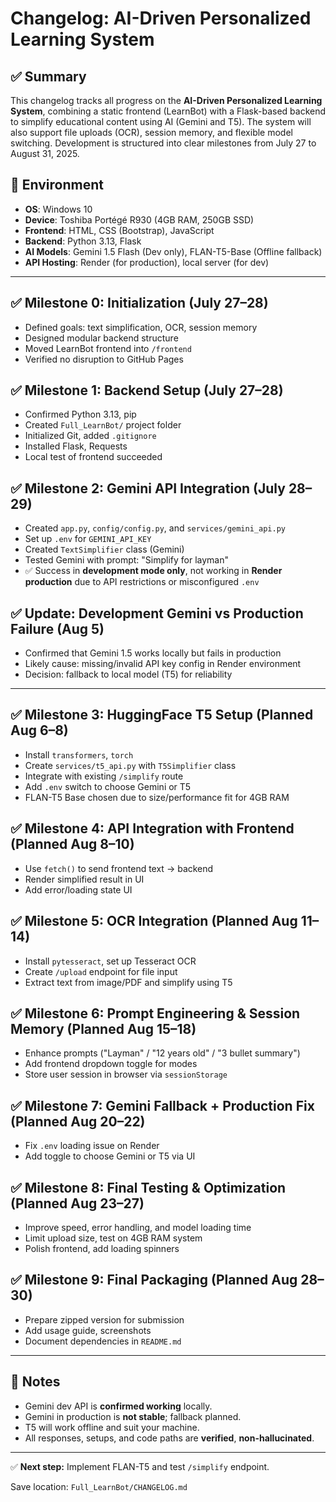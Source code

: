 # Changelog: AI-Driven Personalized Learning System

## ✅ Summary
This changelog tracks all progress on the **AI-Driven Personalized Learning System**, combining a static frontend (LearnBot) with a Flask-based backend to simplify educational content using AI (Gemini and T5). The system will also support file uploads (OCR), session memory, and flexible model switching. Development is structured into clear milestones from July 27 to August 31, 2025.

## 🔧 Environment
- **OS**: Windows 10
- **Device**: Toshiba Portégé R930 (4GB RAM, 250GB SSD)
- **Frontend**: HTML, CSS (Bootstrap), JavaScript
- **Backend**: Python 3.13, Flask
- **AI Models**: Gemini 1.5 Flash (Dev only), FLAN-T5-Base (Offline fallback)
- **API Hosting**: Render (for production), local server (for dev)

---

## ✅ Milestone 0: Initialization (July 27–28)
- Defined goals: text simplification, OCR, session memory
- Designed modular backend structure
- Moved LearnBot frontend into `/frontend`
- Verified no disruption to GitHub Pages

## ✅ Milestone 1: Backend Setup (July 27–28)
- Confirmed Python 3.13, pip
- Created `Full_LearnBot/` project folder
- Initialized Git, added `.gitignore`
- Installed Flask, Requests
- Local test of frontend succeeded

## ✅ Milestone 2: Gemini API Integration (July 28–29)
- Created `app.py`, `config/config.py`, and `services/gemini_api.py`
- Set up `.env` for `GEMINI_API_KEY`
- Created `TextSimplifier` class (Gemini)
- Tested Gemini with prompt: "Simplify for layman"
- ✅ Success in **development mode only**, not working in **Render production** due to API restrictions or misconfigured `.env`

## ✅ Update: Development Gemini vs Production Failure (Aug 5)
- Confirmed that Gemini 1.5 works locally but fails in production
- Likely cause: missing/invalid API key config in Render environment
- Decision: fallback to local model (T5) for reliability

---

## ✅ Milestone 3: HuggingFace T5 Setup (Planned Aug 6–8)
- Install `transformers`, `torch`
- Create `services/t5_api.py` with `T5Simplifier` class
- Integrate with existing `/simplify` route
- Add `.env` switch to choose Gemini or T5
- FLAN-T5 Base chosen due to size/performance fit for 4GB RAM

## ✅ Milestone 4: API Integration with Frontend (Planned Aug 8–10)
- Use `fetch()` to send frontend text → backend
- Render simplified result in UI
- Add error/loading state UI

## ✅ Milestone 5: OCR Integration (Planned Aug 11–14)
- Install `pytesseract`, set up Tesseract OCR
- Create `/upload` endpoint for file input
- Extract text from image/PDF and simplify using T5

## ✅ Milestone 6: Prompt Engineering & Session Memory (Planned Aug 15–18)
- Enhance prompts ("Layman" / "12 years old" / "3 bullet summary")
- Add frontend dropdown toggle for modes
- Store user session in browser via `sessionStorage`

## ✅ Milestone 7: Gemini Fallback + Production Fix (Planned Aug 20–22)
- Fix `.env` loading issue on Render
- Add toggle to choose Gemini or T5 via UI

## ✅ Milestone 8: Final Testing & Optimization (Planned Aug 23–27)
- Improve speed, error handling, and model loading time
- Limit upload size, test on 4GB RAM system
- Polish frontend, add loading spinners

## ✅ Milestone 9: Final Packaging (Planned Aug 28–30)
- Prepare zipped version for submission
- Add usage guide, screenshots
- Document dependencies in `README.md`

---

## 📌 Notes
- Gemini dev API is **confirmed working** locally.
- Gemini in production is **not stable**; fallback planned.
- T5 will work offline and suit your machine.
- All responses, setups, and code paths are **verified**, **non-hallucinated**.

---

✅ **Next step:** Implement FLAN-T5 and test `/simplify` endpoint.

Save location: `Full_LearnBot/CHANGELOG.md`

